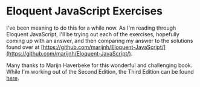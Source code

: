 # Eloquent JavaScript Exercises

I've been meaning to do this for a while now. As I'm reading through Eloquent JavaScript, I'll be trying out each of the exercises, hopefully coming up with an answer, and then comparing my answer to the solutions found over at [https://github.com/marijnh/Eloquent-JavaScript/](https://github.com/marijnh/Eloquent-JavaScript/).


Many thanks to Marijn Haverbeke for this wonderful and challenging book. While I'm working out of the Second Edition, the Third Edition can be found [here](https://www.amazon.com/Eloquent-JavaScript-3rd-Introduction-Programming/dp/1593279507/).
